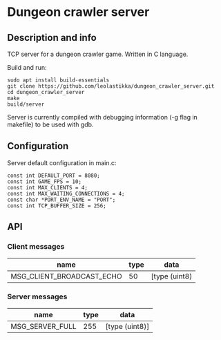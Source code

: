 # Dungeon crawler server

## Description and info
TCP server for a dungeon crawler game. Written in C language.

Build and run:
```
sudo apt install build-essentials
git clone https://github.com/leolastikka/dungeon_crawler_server.git
cd dungeon_crawler_server
make
build/server
```
Server is currently compiled with debugging information (-g flag in makefile) to be used with gdb.

## Configuration
Server default configuration in main.c:
```
const int DEFAULT_PORT = 8080;
const int GAME_FPS = 10;
const int MAX_CLIENTS = 4;
const int MAX_WAITING_CONNECTIONS = 4;
const char *PORT_ENV_NAME = "PORT";
const int TCP_BUFFER_SIZE = 256;
```
## API

### Client messages
| name |type | data |
| - | - | - |
| MSG_CLIENT_BROADCAST_ECHO | 50 | [type (uint8) |

### Server messages
| name |type | data |
| - | - | - |
| MSG_SERVER_FULL | 255 | [type (uint8)] |

